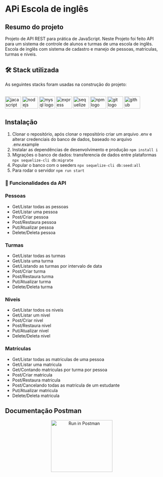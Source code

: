 # APi Escola de inglês

## Resumo do projeto

Projeto de API REST para prática de JavaScript.
Neste Projeto foi feito API para um sistema de controle de alunos e turmas de uma escola de inglês.
Escola de inglês com sistema de cadastro e manejo de pessoas, matriculas, turmas e niveis.


## 🛠 Stack utilizada
As seguintes stacks foram usadas na construção do projeto:
<br><br>

<div align="left">
  <img src="https://cdn.jsdelivr.net/gh/devicons/devicon/icons/javascript/javascript-original.svg" height="40" width="52" alt="jacascript logo" />                       
  <img src="https://cdn.jsdelivr.net/gh/devicons/devicon/icons/nodejs/nodejs-original.svg" height="40" width="52" alt="nodejs logo"  />
  <img src="https://cdn.jsdelivr.net/gh/devicons/devicon/icons/mysql/mysql-original.svg" height="40" width="52" alt="mysql logo"  />
  <img src="https://cdn.jsdelivr.net/gh/devicons/devicon/icons/express/express-original.svg" height="40" width="52" alt="express logo"/>
  <img src="https://cdn.jsdelivr.net/gh/devicons/devicon/icons/sequelize/sequelize-original.svg" height="40" width="52" alt="sequelize logo"  />
  <img src="https://cdn.jsdelivr.net/gh/devicons/devicon/icons/npm/npm-original-wordmark.svg" height="40" width="52" alt="npm logo" />
  <img src="https://cdn.jsdelivr.net/gh/devicons/devicon/icons/git/git-original.svg" height="40" width="52" alt="git logo"  />
  <img src="https://cdn.jsdelivr.net/gh/devicons/devicon/icons/github/github-original.svg" height="40" width="52" alt="github logo"  />
</div>

## Instalação
1. Clonar o repositório, após clonar o repositório criar um arquivo .env e alterar credenciais do banco de dados, baseado no arquivo .env.example
2. Instalar as dependências de desenvolvimento e produção `npm install i` 
3. Migrações o banco de dados: transferencia de dados entre plataformas `npx sequelize-cli db:migrate`
4. Popular o banco com o seeders `npx sequelize-cli db:seed:all`
5. Para rodar o servidor `npm run start`

### :file_folder: Funcionalidades da API
### Pessoas
- Get/Listar todas as pessoas
- Get/Listar uma pessoa
- Post/Criar pessoa
- Post/Restaura pessoa
- Put/Atualizar pessoa
- Delete/Deleta pessoa

### Turmas
- Get/Listar todas as turmas
- Get/Lista uma turma
- Get/Listando as turmas por intervalo de data
- Post/Criar turma
- Post/Restaura turma
- Put/Atualizar turma
- Delete/Deleta turma

### Niveis
- Get/Listar todos os niveis
- Get/Listar um nivel
- Post/Criar nivel
- Post/Restaura nivel
- Put/Atualizar nivel
- Delete/Deleta nivel

### Matrículas
- Get/Listar todas as matriculas de uma pessoa
- Get/Listar uma matricula
- Get/Contando matriculas por turma por pessoa
- Post/Criar matricula
- Post/Restaura matricula
- Post/Cancelando todas as matricula de um estudante
- Put/Atualizar matricula
- Delete/Deleta matricula

## Documentação Postman
</p>
<p align="center">
<a href="https://documenter.getpostman.com/view/21643838/2s8YmF1STn" target="_blank"><img src="https://www.vectorlogo.zone/logos/getpostman/getpostman-ar21.svg"  height="170" width="202" alt="Run in Postman"></a>
</p>
